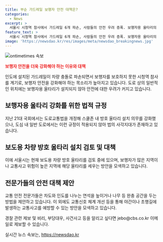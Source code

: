 ```yaml
---
title: 부순 가드레일 보행자 안전 대책은?
categories:
  - News
excerpt: >
  서울시 시청역 참사에서 가드레일 6개 파손, 사람들의 안전 우려 증폭. 보행자용 울타리의 충돌 성능 미달로 사고 예방 실패. 스쿨존 등에서의 강화 조치와 달리 도심 내의 사각지대 문제 논란. 전문가들은 연석 높이고 보행자 공간 확보, 교통신호 체계 개선을 촉구. 사고 발생 시 관련 제보는 jebo@cbs.co.kr, @노컷뉴스 카카오톡, https://url.kr/b71afn
feature_text: >
  서울시 시청역 참사에서 가드레일 6개 파손, 사람들의 안전 우려 증폭. 보행자용 울타리의 충돌 성능 미달로 사고 예방 실패. 스쿨존 등에서의 강화 조치와 달리 도심 내의 사각지대 문제 논란. 전문가들은 연석 높이고 보행자 공간 확보, 교통신호 체계 개선을 촉구. 사고 발생 시 관련 제보는 jebo@cbs.co.kr, @노컷뉴스 카카오톡, https://url.kr/b71afn
image: 'https://newsdao.kr/res/images/meta/newsdao_breakingnews.jpg'
---
```


<p><img src="https://newsdao.kr/res/images/meta/newsdao_breakingnews.jpg" alt="ontimetimes 속보" /></p>

<p><b><span style="color: #ee2323;">보행자 안전을 더욱 강화해야 하는 이유와 대책</span></b></p>

<p>인도에 설치된 가드레일이 차량 충돌로 파손되면서 보행자를 보호하지 못한 시청역 참사를 계기로, 보행자 안전을 강화해야 하는 목소리가 높아지고 있습니다. 도로 상의 일반적인 위치에는 보행자용 울타리가 설치되지 않아 안전에 대한 우려가 커지고 있습니다.</p>

<h2 data-ke-size="size26">보행자용 울타리 강화를 위한 법적 규정</h2>

<p>지난 21대 국회에서는 도로교통법을 개정해 스쿨존 내 방호 울타리 설치 의무를 강화했으나, 도심 내 일반 도로에서는 이런 규정이 적용되지 않아 법의 사각지대가 존재하고 있습니다.</p>

<h2 data-ke-size="size26">보도용 차량 방호 울타리 설치 검토 및 대책</h2>

<p>이에 서울시는 현재 보도용 차량 방호 울타리를 검토 중에 있으며, 보행자가 많은 지역이나 교통사고 위험이 높은 지역에 해당 울타리를 세우는 방안을 모색하고 있습니다.</p>

<h2 data-ke-size="size26">전문가들의 안전 대책 제안</h2>

<p>교통 안전 전문가들은 차도와 인도를 나누는 연석을 높이거나 나무 등 완충 공간을 두는 방법을 제안하고 있습니다. 이 외에도 교통신호 체계 개선 등을 통해 야간이나 초행길에 발생하는 교통사고를 예방할 수 있는 방안을 모색하고 있습니다.</p>

<p>경찰 관련 제보 및 비리, 부당대우, 사건사고 등을 알리고 싶다면 jebo@cbs.co.kr 이메일로 제보할 수 있습니다.</p>
실시간 뉴스 속보는, <a href="https://newsdao.kr" rel="dofollow">https://newsdao.kr</a>


